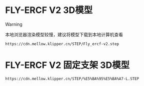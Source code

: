 # FLY-ERCF  V2 3D模型

>[!WARNING]
>
>本地浏览器渲染模型较慢，建议将模型下载到本地计算机查看

```3dmodel
https://cdn.mellow.klipper.cn/STEP/Fly_ercf-v2.step
```

# FLY-ERCF  V2 固定支架 3D模型

```3dmodel
https://cdn.mellow.klipper.cn/STEP/%E5%BA%95%E5%BA%A7-L.STEP
```

